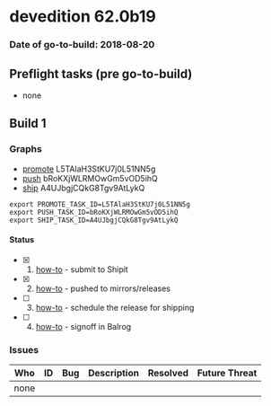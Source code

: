 # devedition 62.0b19

### Date of go-to-build: 2018-08-20

## Preflight tasks (pre go-to-build)
- none

## Build 1  

### Graphs
* [promote](https://tools.taskcluster.net/push-inspector/#/L5TAlaH3StKU7j0L51NN5g) L5TAlaH3StKU7j0L51NN5g
* [push](https://tools.taskcluster.net/push-inspector/#/bRoKXjWLRMOwGm5vOD5ihQ) bRoKXjWLRMOwGm5vOD5ihQ
* [ship](https://tools.taskcluster.net/push-inspector/#/A4UJbgjCQkG8Tgv9AtLykQ) A4UJbgjCQkG8Tgv9AtLykQ
```
export PROMOTE_TASK_ID=L5TAlaH3StKU7j0L51NN5g
export PUSH_TASK_ID=bRoKXjWLRMOwGm5vOD5ihQ
export SHIP_TASK_ID=A4UJbgjCQkG8Tgv9AtLykQ
```


#### Status
- [x] 1.  [how-to](https://wiki.mozilla.org/Release:Release_Automation_on_Mercurial:Starting_a_Release#Submit_to_Ship_It)  - submit to Shipit
- [x] 2.  [how-to](https://github.com/mozilla-releng/releasewarrior-2.0/blob/master/docs/release-promotion/desktop/howto.md#push-artifacts-to-releases-directory)  - pushed to mirrors/releases
- [ ] 3.  [how-to](https://github.com/mozilla-releng/releasewarrior-2.0/blob/master/docs/release-promotion/desktop/howto.md#ship-the-release)  - schedule the release for shipping
- [ ] 4.  [how-to](https://github.com/mozilla-releng/releasewarrior-2.0/blob/master/docs/release-promotion/desktop/howto.md#obtain-sign-offs-for-changes)  - signoff in Balrog

### Issues
| Who                 | ID               | Bug                                                                 | Description                | Resolved                | Future Threat                |
| ------------------- | ---------------- | ------------------------------------------------------------------- | -------------------------- | ----------------------- | ---------------------------- |
| none | | | | | |

